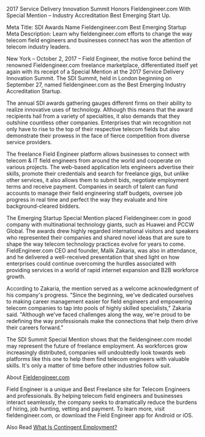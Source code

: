 2017 Service Delivery Innovation Summit Honors Fieldengineer.com With Special Mention – Industry Accreditation Best Emerging Start Up.

Meta Title: SDI Awards Name Fieldengineer.com Best Emerging Startup 
Meta Description: Learn why fieldengineer.com efforts to change the way telecom field engineers and businesses connect has won the attention of telecom industry leaders.

New York – October 2, 2017 – Field Engineer, the motive force behind the renowned Fieldengineer.com freelance marketplace, differentiated itself yet again with its receipt of a Special Mention at the 2017 Service Delivery Innovation Summit. The SDI Summit, held in London beginning on September 27, named fieldengineer.com as the Best Emerging Industry Accreditation Startup.

 

The annual SDI awards gathering gauges different firms on their ability to realize innovative uses of technology. Although this means that the award recipients hail from a variety of specialties, it also demands that they outshine countless other companies. Enterprises that win recognition not only have to rise to the top of their respective telecom fields but also demonstrate their prowess in the face of fierce competition from diverse service providers. 

The freelance Field Engineer platform allows businesses to connect with telecom & IT field engineers from around the world and cooperate on various projects. The web-based application lets engineers advertise their skills, promote their credentials and search for freelance gigs, but unlike other services, it also allows them to submit bids, negotiate employment terms and receive payment. Companies in search of talent can fund accounts to manage their field engineering staff budgets, oversee job progress in real time and perfect the way they evaluate and hire background-cleared bidders.

The Emerging Startup Special Mention placed Fieldengineer.com in good company with multinational technology giants, such as Huawei and PCCW Global. The awards drew highly regarded international visitors and speakers who represented their companies and shared novel ideas that are sure to shape the way telecom technology practices evolve for years to come. FieldEngineer.com CEO and founder, Malik Zakaria, was also in attendance, and he delivered a well-received presentation that shed light on how enterprises could continue overcoming the hurdles associated with providing services in a world of rapid internet expansion and B2B workforce growth.

According to Zakaria, the mention served as a welcome acknowledgment of his company's progress. "Since the beginning, we've dedicated ourselves to making career management easier for field engineers and empowering telecom companies to tap into pools of highly skilled specialists," Zakaria said. "Although we've faced challenges along the way, we're proud to be redefining the way professionals make the connections that help them drive their careers forward."

The SDI Summit Special Mention shows that the fieldengineer.com model may represent the future of freelance employment. As workforces grow increasingly distributed, companies will undoubtedly look towards web platforms like this one to help them find telecom engineers with valuable skills. It's only a matter of time before other industries follow suit.

About [Fieldengineer.com](https://www.fieldengineer.com)

Field Engineer is a unique and Best Freelance site for Telecom Engineers  and professionals. By helping telecom field engineers and businesses interact seamlessly, the company seeks to dramatically reduce the burdens of hiring, job hunting, vetting and payment. To learn more, visit fieldengineer.com, or download the Field Engineer app for Android or iOS. 




Also Read
[What Is Contingent Employment?](https://www.fieldengineer.com/blogs/what-is-contingent-employment/)


